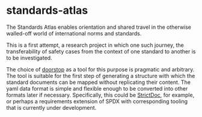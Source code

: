 # standards-atlas
The Standards Atlas enables orientation and shared travel in the otherwise walled-off world of international norms and standards.

This is a first attempt, a research project in which one such journey, the transferability of safety cases from the context of one standard to another is to be investigated.

The choice of [doorstop](https://doorstop.readthedocs.io/en/latest/) as a tool for this purpose is pragmatic and arbitrary. The tool is suitable for the first step of generating a structure with which the standard documents can be mapped without replicating their content. The yaml data format is simple and flexible enough to be converted into other formats later if necessary. Specifically, this could be [StrictDoc](https://strictdoc.readthedocs.io/en/stable/), for example, or perhaps a requirements extension of SPDX with corresponding tooling that is currently under development.
